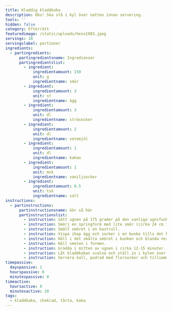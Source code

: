 ```yaml
---
title: Kladdig kladdkaka
description: Obs! Ska stå i kyl över natten innan servering.
tools: ''
hidden: false
category: Efterrätt
featuredimage: /static/uploads/heso1983.jpeg
servings: 10
servingslabel: portioner
ingredients:
  - partingredients:
      partingredientsname: Ingredienser
      partingredientslist:
        - ingredient:
            ingredientamount: 150
            unit: g
            ingredientname: smör
        - ingredient:
            ingredientamount: 3
            unit: st
            ingredientname: ägg
        - ingredient:
            ingredientamount: 3
            unit: dl
            ingredientname: strösocker
        - ingredient:
            ingredientamount: 2
            unit: dl
            ingredientname: vetemjöl
        - ingredient:
            ingredientamount: 1
            unit: dl
            ingredientname: kakao
        - ingredient:
            ingredientamount: 1
            unit: msk
            ingredientname: vaniljsocker
        - ingredient:
            ingredientamount: 0.5
            unit: tsk
            ingredientname: salt
instructions:
  - partinstructions:
      partinstructionsname: Gör så här
      partinstructionslist:
        - instruction: Sätt ugnen på 175 grader på den vanliga ugnsfunktionen.
        - instruction: Smörj en springform med lite smör (cirka 24 cm i diameter med löstagbar kant).
        - instruction: Smält smöret i en kastrull.
        - instruction: Vispa ihop ägg och socker i en bunke tills det blir poröst.
        - instruction: Häll i det smälta smöret i bunken och blanda ner resten av ingredienserna (OBS tänk på att blanda försiktigt så det inte kommer in massa luft i smeten, vilket kan göra kladdkakan torr).
        - instruction: Häll smeten i formen.
        - instruction: Grädda i mitten av ugnen i cirka 12-15 minuter.
        - instruction: Låt kladdkakan svalna och ställ in i kylen över natten.
        - instruction: Servera kall, pudrad med florsocker och tillsammans med vispad grädde och färska bär.
timepassive:
  dayspassive: 1
  hourspassive: 0
  minutespassive: 0
timeactive:
  hoursactive: 0
  minutesactive: 20
tags:
  - kladdkaka, choklad, tårta, kaka
---
```



